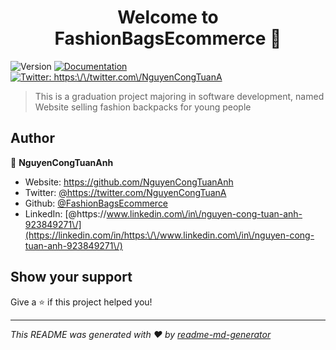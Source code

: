 <h1 align="center">Welcome to FashionBagsEcommerce 👋</h1>
<p>
  <img alt="Version" src="https://img.shields.io/badge/version-1.0Beta-blue.svg?cacheSeconds=2592000" />
  <a href="https://docs.google.com/document/d/1MsaYcgl64x0XWFHMWi9YX1vPV2qRbkI3/edit?usp=drive_link&ouid=105629045724007905232&rtpof=true&sd=true" target="_blank">
    <img alt="Documentation" src="https://img.shields.io/badge/documentation-yes-brightgreen.svg" />
  </a>
  <a href="https://twitter.com/https:\/\/twitter.com\/NguyenCongTuanA" target="_blank">
    <img alt="Twitter: https:\/\/twitter.com\/NguyenCongTuanA" src="https://img.shields.io/twitter/follow/https:\/\/twitter.com\/NguyenCongTuanA.svg?style=social" />
  </a>
</p>

> This is a graduation project majoring in software development, named Website selling fashion backpacks for young people

## Author

👤 **NguyenCongTuanAnh**

* Website: https://github.com/NguyenCongTuanAnh
* Twitter: [@https:\/\/twitter.com\/NguyenCongTuanA](https://twitter.com/https:\/\/twitter.com\/NguyenCongTuanA)
* Github: [@FashionBagsEcommerce](https://github.com/FashionBagsEcommerce)
* LinkedIn: [@https:\/\/www.linkedin.com\/in\/nguyen-cong-tuan-anh-923849271\/](https://linkedin.com/in/https:\/\/www.linkedin.com\/in\/nguyen-cong-tuan-anh-923849271\/)

## Show your support

Give a ⭐️ if this project helped you!

***
_This README was generated with ❤️ by [readme-md-generator](https://github.com/kefranabg/readme-md-generator)_